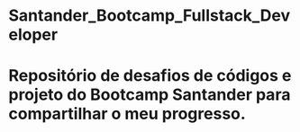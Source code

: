 # Santander_Bootcamp_Fullstack_Developer
# Repositório de desafios de códigos e projeto do Bootcamp Santander para compartilhar o meu progresso.
